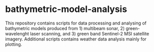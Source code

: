 # bathymetric-model-analysis
This repository contains scripts for data processing and analysing of bathymetric models produced from 1) multibeam sonar, 2) green-wavelenght laser scanning, and 3) green band Sentinel-2 MSI satellite imagery. Additional scripts contains weather data analysis mainly for plotting.

